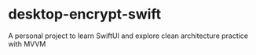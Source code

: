 # desktop-encrypt-swift
A personal project to learn SwiftUI and explore clean architecture practice with MVVM
